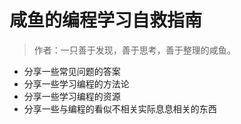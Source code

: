# 咸鱼的编程学习自救指南

> 作者：一只善于发现，善于思考，善于整理的咸鱼。

- 分享一些常见问题的答案
- 分享一些学习编程的方法论
- 分享一些学习编程的资源
- 分享一些与编程的看似不相关实际息息相关的东西